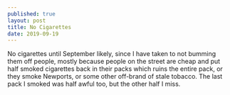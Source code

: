 ```yaml
---
published: true
layout: post
title: No Cigarettes
date: 2019-09-19
---
```

No cigarettes until September likely, since I have taken to not bumming them off people, mostly because people on the street are cheap and put half smoked cigarettes back in their packs which ruins the entire pack, or they smoke Newports, or some other off-brand of stale tobacco.  The last pack I smoked was half awful too, but the other half I miss.   
